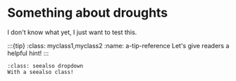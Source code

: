 Something about droughts 
=======================

I don't know what yet, I just want to test this.

:::{tip}
:class: myclass1,myclass2
:name: a-tip-reference
Let's give readers a helpful hint!
:::


`````{admonition} This admonition was styled...
:class: seealso dropdown
With a seealso class!
`````
